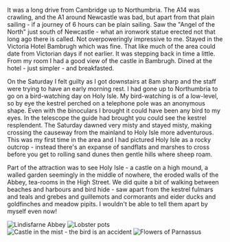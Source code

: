 It was a long drive from Cambridge up to Northumbria. The A14 was crawling, and the A1 around Newcastle was bad, but apart from that plain sailing - if a journey of 6 hours can be plain sailing. Saw the "Angel of the North" just south of Newcastle - what an ironwork statue erected not that long ago there is called. Not overpoweringly impressive to me.  Stayed in the Victoria Hotel Bambrugh which was fine. That like much of the area could date from Victorian days if not earlier. It was stepping back in time a little. From my room I had a good view of the castle in Bambrugh. Dined at the hotel - just simpler - and breakfasted.

On the Saturday I felt guilty as I got downstairs at 8am sharp and the staff were trying to have an early morning rest. I had gone up to Northumbria to go on a bird-watching day on Holy Isle. My bird-watching is of a low-level, so by eye the kestrel perched on a telephone pole was an anonymous shape. Even with the binoculars I brought it could have been any bird to my eyes. In the telescope the guide had brought you could see the kestrel resplendent. The Saturday dawned very misty and stayed misty, making crossing the causeway from the mainland to Holy Isle more adventurous. This was my first time in the area and I had pictured Holy Isle as a rocky outcrop - instead there's an expanse of sandflats and marshes to cross before you get to rolling sand dunes then gentle hills where sheep roam.

Part of the attraction was to see Holy Isle - a castle on a high mound, a walled garden seemingly in the middle of nowhere, the eroded walls of the Abbey, tea-rooms in the High Street. We did quite a bit of walking between beaches and harbours and bird hide - saw apart from the kestrel fulmars and teals and grebes and guillemots and cormorants and eider ducks and goldfinches and meadow pipits. I wouldn't be able to tell them apart by myself even now!

![Lindisfarne Abbey](lindisfarne.jpg)
![Lobster pots](lobster_pots.jpg)
![Castle in the mist  - the bird is an accident](mist_castle.jpg)
![Flowers of Parnassus](flowers_of_parnassus.jpg)
